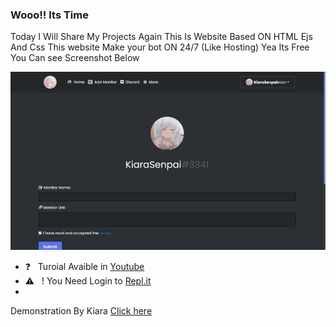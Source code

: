 ### Wooo!! Its Time
Today I Will Share My Projects Again This Is Website Based ON HTML Ejs And Css
This website Make your bot ON 24/7 (Like Hosting) Yea Its Free You Can see Screenshot Below
<div align="middle"></div><div align="middle"></div><div align="middle"><img src="/Images/Uptime.png"></div>





- ❓ &nbsp; Turoial Avaible in [Youtube](https://www.youtube.com/watch?v=G3yhZ78lYK0)
- ⚠ &nbsp; ! You Need Login to [Repl.it](https://replit.com)
- 
Demonstration By Kiara
[Click here](https://KiaraHost.kiarasenpai.repl.co/callback) 

